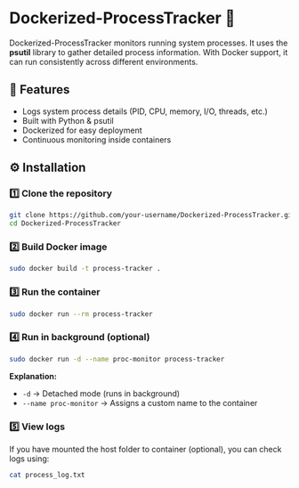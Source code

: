 # Dockerized-ProcessTracker 🐳

Dockerized-ProcessTracker monitors running system processes. It uses the **psutil** library to gather detailed process information. With Docker support, it can run consistently across different environments.

## 🚀 Features

* Logs system process details (PID, CPU, memory, I/O, threads, etc.)
* Built with Python & psutil
* Dockerized for easy deployment
* Continuous monitoring inside containers

## ⚙️ Installation

### 1️⃣ Clone the repository

```bash
git clone https://github.com/your-username/Dockerized-ProcessTracker.git
cd Dockerized-ProcessTracker
```

### 2️⃣ Build Docker image

```bash
sudo docker build -t process-tracker .
```

### 3️⃣ Run the container

```bash
sudo docker run --rm process-tracker
```

### 4️⃣ Run in background (optional)

```bash
sudo docker run -d --name proc-monitor process-tracker
```

**Explanation:**

* `-d` → Detached mode (runs in background)
* `--name proc-monitor` → Assigns a custom name to the container

### 5️⃣ View logs

If you have mounted the host folder to container (optional), you can check logs using:

```bash
cat process_log.txt
```
